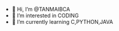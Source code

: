 - 👋 Hi, I’m @TANMAIBCA
- 👀 I’m interested in CODING
- 🌱 I’m currently learning C,PYTHON,JAVA

<!---
TANMAIBCA/TANMAIBCA is a ✨ special ✨ repository because its `README.md` (this file) appears on your GitHub profile.
You can click the Preview link to take a look at your changes.
--->
